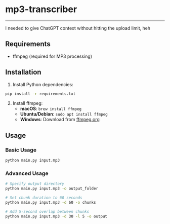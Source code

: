 # mp3-transcriber
---

I needed to give ChatGPT context without hitting the upload limit, heh

## Requirements
- ffmpeg (required for MP3 processing)

## Installation

1. Install Python dependencies:
```bash
pip install -r requirements.txt
```

2. Install ffmpeg:
   - **macOS**: `brew install ffmpeg`
   - **Ubuntu/Debian**: `sudo apt install ffmpeg`
   - **Windows**: Download from [ffmpeg.org](https://ffmpeg.org/download.html)

## Usage

### Basic Usage
```bash
python main.py input.mp3
```

### Advanced Usage
```bash
# Specify output directory
python main.py input.mp3 -o output_folder

# Set chunk duration to 60 seconds
python main.py input.mp3 -d 60 -o chunks

# Add 5-second overlap between chunks
python main.py input.mp3 -d 30 -l 5 -o output
```
